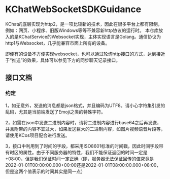 # KChatWebSocketSDKGuidance

KChat的底层实现为http2，是一项比较新的技术，因此在很多平台上都有限制，例如：网页、小程序、旧版Windows等等不兼容新http协议的运行时。
本仓库放入的是KChatService的Websocket实现，主体实现语言是Golang。通信协议为http1与Websocket，几乎能兼容市面上所有的设备。

即便有的设备不方便实现websocket，也可以通过轮询http接口的方式，达到接近于“推送”的效果，具体可以参见下方的同步聊天记录接口。

## 接口文档

### 约定

1，如无意外，发送的消息都是json格式，并且编码为UTF8。请小心字符集引发的乱码，尤其是当前端发送了Emoji之类的特殊字符。

2，如需在json中发送二进制内容时，请将二进制内容进行base64之后再发送，并且附带的内容不宜过大，如果发送巨大的二进制内容，如图片视频语音片段等，请使用KCos项目配合进行发送。

3，接口中利用到了时间的字段，都采用ISO8601标准的时间戳，因此时间字段带有时区的属性。由于不同服务器的特性，我们不能保证返回的时间一定是+08:00，但是我们保证时间一定正确（即，服务器无法保证回传的值究竟是2022-01-01T00:00:00.000+00:00还是2022-01-01T08:00:00.000+08:00，但是这两个值表示的时间其实是同一点）

